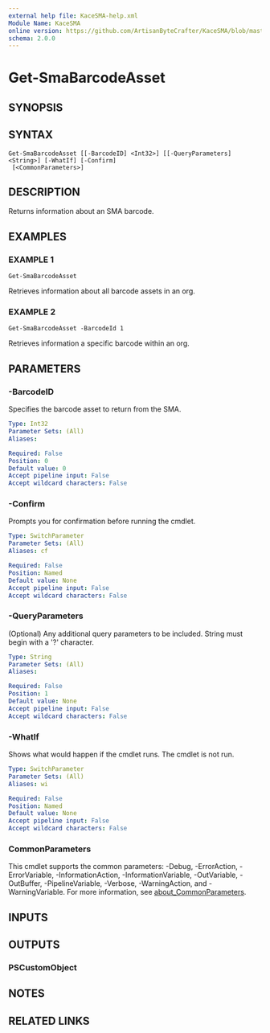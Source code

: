 ```yaml
---
external help file: KaceSMA-help.xml
Module Name: KaceSMA
online version: https://github.com/ArtisanByteCrafter/KaceSMA/blob/master/docs/Get-SmaBarcodeAsset.md
schema: 2.0.0
---
```


# Get-SmaBarcodeAsset

## SYNOPSIS

## SYNTAX

```
Get-SmaBarcodeAsset [[-BarcodeID] <Int32>] [[-QueryParameters] <String>] [-WhatIf] [-Confirm]
 [<CommonParameters>]
```

## DESCRIPTION
Returns information about an SMA barcode.

## EXAMPLES

### EXAMPLE 1
```
Get-SmaBarcodeAsset
```

Retrieves information about all barcode assets in an org.

### EXAMPLE 2
```
Get-SmaBarcodeAsset -BarcodeId 1
```

Retrieves information a specific barcode within an org.

## PARAMETERS

### -BarcodeID
Specifies the barcode asset to return from the SMA.

```yaml
Type: Int32
Parameter Sets: (All)
Aliases:

Required: False
Position: 0
Default value: 0
Accept pipeline input: False
Accept wildcard characters: False
```

### -Confirm
Prompts you for confirmation before running the cmdlet.

```yaml
Type: SwitchParameter
Parameter Sets: (All)
Aliases: cf

Required: False
Position: Named
Default value: None
Accept pipeline input: False
Accept wildcard characters: False
```

### -QueryParameters
(Optional) Any additional query parameters to be included.
String must begin with a '?' character.

```yaml
Type: String
Parameter Sets: (All)
Aliases:

Required: False
Position: 1
Default value: None
Accept pipeline input: False
Accept wildcard characters: False
```

### -WhatIf
Shows what would happen if the cmdlet runs.
The cmdlet is not run.

```yaml
Type: SwitchParameter
Parameter Sets: (All)
Aliases: wi

Required: False
Position: Named
Default value: None
Accept pipeline input: False
Accept wildcard characters: False
```

### CommonParameters
This cmdlet supports the common parameters: -Debug, -ErrorAction, -ErrorVariable, -InformationAction, -InformationVariable, -OutVariable, -OutBuffer, -PipelineVariable, -Verbose, -WarningAction, and -WarningVariable. For more information, see [about_CommonParameters](http://go.microsoft.com/fwlink/?LinkID=113216).

## INPUTS

## OUTPUTS

### PSCustomObject
## NOTES

## RELATED LINKS
